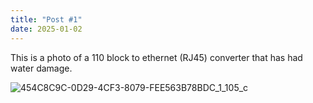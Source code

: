 ```yaml
---
title: "Post #1"
date: 2025-01-02
---
```


This is a photo of a 110 block to ethernet (RJ45) converter that has had water damage.


![454C8C9C-0D29-4CF3-8079-FEE563B78BDC_1_105_c](https://github.com/user-attachments/assets/662426e0-c0a3-494a-91f7-fa15d4d4bb3b)

